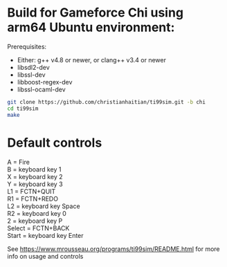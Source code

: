 # Build for Gameforce Chi using arm64 Ubuntu environment:

Prerequisites:
 - Either: g++ v4.8 or newer, or clang++ v3.4 or newer
 - libsdl2-dev
 - libssl-dev
 - libboost-regex-dev
 - libssl-ocaml-dev

```bash
git clone https://github.com/christianhaitian/ti99sim.git -b chi
cd ti99sim
make 
```

# Default controls
A = Fire \
B = keyboard key 1 \
X = keyboard key 2 \
Y = keyboard key 3 \
L1 = FCTN+QUIT \
R1 = FCTN+REDO \
L2 = keyboard key Space \
R2 = keyboard key 0 \
2 = keyboard key P \
Select = FCTN+BACK \
Start = keyboard key Enter

See https://www.mrousseau.org/programs/ti99sim/README.html for more info on usage and controls
